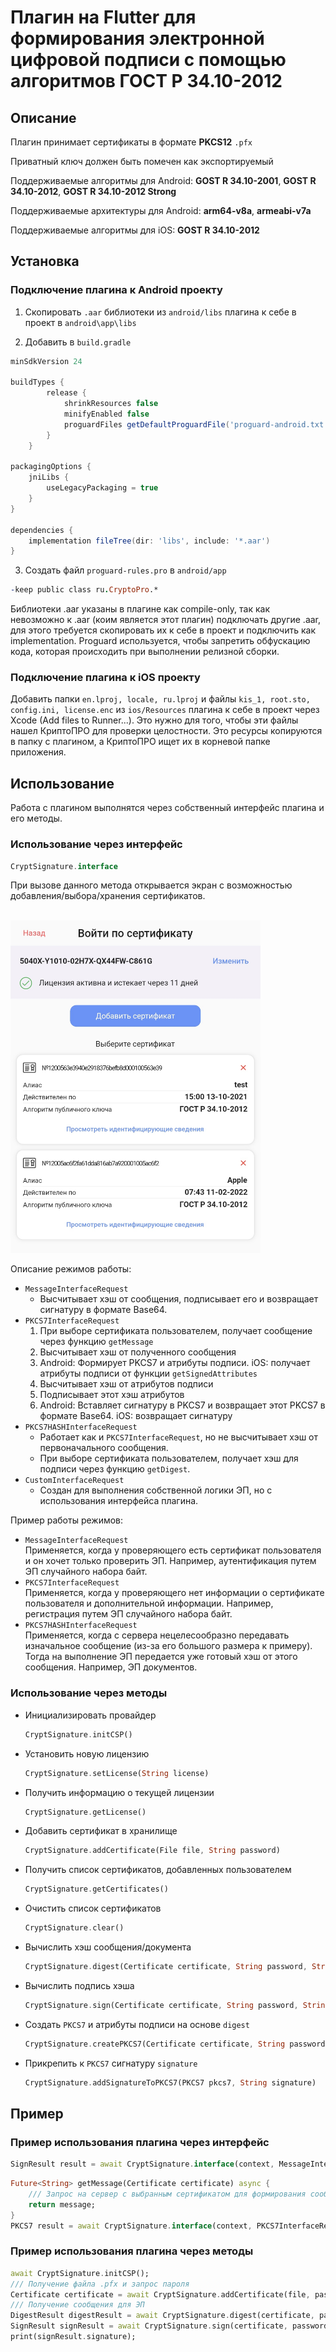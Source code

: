 # Плагин на Flutter для формирования электронной цифровой подписи с помощью алгоритмов ГОСТ Р 34.10-2012

## __Описание__
Плагин принимает сертификаты в формате __PKCS12__ ```.pfx```

Приватный ключ должен быть помечен как экспортируемый

Поддерживаемые алгоритмы для Android: __GOST R 34.10-2001__, __GOST R 34.10-2012__, __GOST R 34.10-2012 Strong__

Поддерживаемые архитектуры для Android: __arm64-v8a__, __armeabi-v7a__

Поддерживаемые алгоритмы для iOS: __GOST R 34.10-2012__


## __Установка__
### __Подключение плагина к Android проекту__
1. Скопировать ```.aar``` библиотеки из ```android/libs``` плагина к себе в проект в ```android\app\libs```

2. Добавить в ```build.gradle```
```gradle
minSdkVersion 24

buildTypes {
        release {
            shrinkResources false
            minifyEnabled false
            proguardFiles getDefaultProguardFile('proguard-android.txt'), 'proguard-rules.pro'
        }
    }

packagingOptions {
    jniLibs {
        useLegacyPackaging = true
    }
}

dependencies {
    implementation fileTree(dir: 'libs', include: '*.aar')
}
```

3. Создать файл ```proguard-rules.pro``` в ```android/app```
```pro
-keep public class ru.CryptoPro.*
```

Библиотеки .aar указаны в плагине как compile-only, так как невозможно к .aar (коим является этот плагин) подключать другие .aar, для этого требуется скопировать их к себе в проект и подключить как implementation. Proguard используется, чтобы запретить обфускацию кода, которая происходить при выполнении релизной сборки.

### __Подключение плагина к iOS проекту__
Добавить папки ```en.lproj, locale, ru.lproj``` и файлы ```kis_1, root.sto, config.ini, license.enc``` из ```ios/Resources``` плагина к себе в проект через Xcode (Add files to Runner...).
Это нужно для того, чтобы эти файлы нашел КриптоПРО для проверки целостности. Это ресурсы копируются в папку с плагином, а КриптоПРО ищет их в корневой папке приложения.

## __Использование__
Работа с плагином выполнятся через собственный интерфейс плагина и его методы.

### __Использование через интерфейс__
```dart
CryptSignature.interface
```
При вызове данного метода открывается экран с возможностью добавления/выбора/хранения сертификатов.

<br><img src="crypt_signature.jpg" alt="MarineGEO circle logo" style="height: 532px; width:400px;"/><br>

Описание режимов работы:
* ```MessageInterfaceRequest```
    * Высчитывает хэш от сообщения, подписывает его и возвращает сигнатуру в формате Base64.
* ```PKCS7InterfaceRequest```
    1. При выборе сертификата пользователем, получает сообщение через функцию ```getMessage```
    2. Высчитывает хэш от полученного сообщения
    3. Android: Формирует PKCS7 и атрибуты подписи. iOS: получает атрибуты подписи от функции ```getSignedAttributes```
    4. Высчитывает хэш от атрибутов подписи
    5. Подписывает этот хэш атрибутов
    6. Android: Вставляет сигнатуру в PKCS7 и возвращает этот PKCS7 в формате Base64. iOS: возвращает сигнатуру
* ```PKCS7HASHInterfaceRequest```<br>
    * Работает как и ```PKCS7InterfaceRequest```, но не высчитывает хэш от первоначального сообщения.
    * При выборе сертификата пользователем, получает хэш для подписи через функцию ```getDigest```.
* ```CustomInterfaceRequest```<br>
    * Создан для выполнения собственной логики ЭП, но с использования интерфейса плагина.

Пример работы режимов:
* ```MessageInterfaceRequest```
    <br>
    Применяется, когда у проверяющего есть сертификат пользователя и он хочет только проверить ЭП. Например, аутентификация путем ЭП случайного набора байт.
* ```PKCS7InterfaceRequest```
    <br>
    Применяется, когда у проверяющего нет информации о сертификате пользователя и дополнительной информации. Например, регистрация путем ЭП случайного набора байт.
* ```PKCS7HASHInterfaceRequest```
    <br>
    Применяется, когда с сервера нецелесообразно передавать изначальное сообщение (из-за его большого размера к примеру). Тогда на выполнение ЭП передается уже готовый хэш от этого сообщения. Например, ЭП документов.

### __Использование через методы__
* Инициализировать провайдер
    ```dart
    CryptSignature.initCSP()
    ```
* Установить новую лицензию
    ```dart
    CryptSignature.setLicense(String license)
    ```
* Получить информацию о текущей лицензии
    ```dart
    CryptSignature.getLicense()
    ```
* Добавить сертификат в хранилище
    ```dart
    CryptSignature.addCertificate(File file, String password)
    ```
* Получить список сертификатов, добавленных пользователем
    ```dart
    CryptSignature.getCertificates()
    ```
* Очистить список сертификатов
    ```dart
    CryptSignature.clear()
    ```
* Вычислить хэш сообщения/документа
    ```dart
    CryptSignature.digest(Certificate certificate, String password, String message)
    ```
* Вычислить подпись хэша
    ```dart
    CryptSignature.sign(Certificate certificate, String password, String digest)
    ```
* Создать ```PKCS7``` и атрибуты подписи на основе ```digest```
    ```dart
    CryptSignature.createPKCS7(Certificate certificate, String password, String digest)
    ```
* Прикрепить к ```PKCS7``` сигнатуру ```signature```
    ```dart
    CryptSignature.addSignatureToPKCS7(PKCS7 pkcs7, String signature)
    ```

## __Пример__
### Пример использования плагина через интерфейс
```dart
SignResult result = await CryptSignature.interface(context, MessageInterfaceRequest("СООБЩЕНИЕ_В_BASE64"));
```

```dart
Future<String> getMessage(Certificate certificate) async {
    /// Запрос на сервер с выбранным сертификатом для формирования сообщения
    return message;
}
PKCS7 result = await CryptSignature.interface(context, PKCS7InterfaceRequest(getMessage));
```
### Пример использования плагина через методы

```dart
await CryptSignature.initCSP();
/// Получение файла .pfx и запрос пароля
Certificate certificate = await CryptSignature.addCertificate(file, password);
/// Получение сообщения для ЭП
DigestResult digestResult = await CryptSignature.digest(certificate, password, message);
SignResult signResult = await CryptSignature.sign(certificate, password, digestResult.digest);
print(signResult.signature);
```